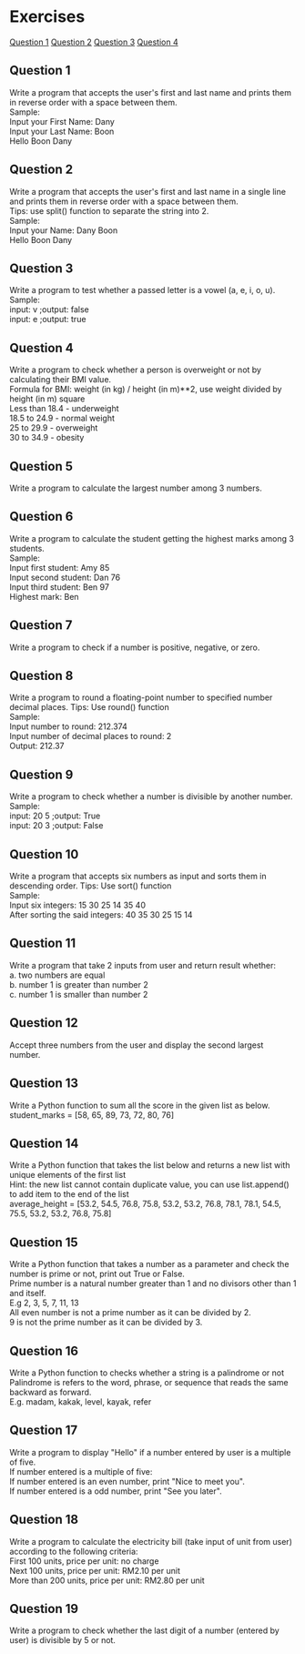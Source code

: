 # Exercises

[Question 1](#question-1)
[Question 2](#question-2)
[Question 3](#question-3)
[Question 4](#question-4)

## Question 1
Write a program that accepts the user's first and last name and prints them in reverse order with a space between them.
<br>Sample:
<br>Input your First Name: Dany                                       
Input your Last Name: Boon                                        
Hello Boon Dany

## Question 2
Write a program that accepts the user's first and last name in a single line and prints them in reverse order with a space between them.
<br>Tips: use split() function to separate the string into 2.
<br>Sample:
<br>Input your Name: Dany Boon                                       
Hello Boon Dany

## Question 3
Write a program to test whether a passed letter is a vowel (a, e, i, o, u).
<br>Sample:
<br>input: v  ;output: false
<br>input: e  ;output: true

## Question 4
Write a program to check whether a person is overweight or not by calculating their BMI value.
<br>Formula for BMI: weight (in kg) / height (in m)**2, use weight divided by height (in m) square
<br>Less than 18.4 - underweight
<br>18.5 to 24.9 - normal weight
<br>25 to 29.9 - overweight
<br>30 to 34.9 - obesity

## Question 5
Write a program to calculate the largest number among 3 numbers.

## Question 6
Write a program to calculate the student getting the highest marks among 3 students.
<br>Sample:
<br>Input first student: Amy 85
<br>Input second student: Dan 76
<br>Input third student: Ben 97
<br>Highest mark: Ben

## Question 7
Write a program to check if a number is positive, negative, or zero.

## Question 8
Write a program to round a floating-point number to specified number decimal places. Tips: Use round() function
<br>Sample:
<br>Input number to round: 212.374
<br>Input number of decimal places to round: 2
<br>Output: 212.37

## Question 9
Write a program to check whether a number is divisible by another number.
<br>Sample:
<br>input: 20 5  ;output: True
<br>input: 20 3  ;output: False

## Question 10
Write a program that accepts six numbers as input and sorts them in descending order. Tips: Use sort() function
<br>Sample:
<br>Input six integers: 15 30 25 14 35 40
<br>After sorting the said integers: 40 35 30 25 15 14

## Question 11
Write a program that take 2 inputs from user and return result whether:
<br>a. two numbers are equal
<br>b. number 1 is greater than number 2
<br>c. number 1 is smaller than number 2

## Question 12
Accept three numbers from the user and display the second largest number.

## Question 13
Write a Python function to sum all the score in the given list as below.
<br>student_marks = [58, 65, 89, 73, 72, 80, 76]

## Question 14
Write a Python function that takes the list below and returns a new list with unique elements of the first list
<br>Hint: the new list cannot contain duplicate value, you can use list.append() to add item to the end of the list
<br>average_height = [53.2, 54.5, 76.8, 75.8, 53.2, 53.2, 76.8, 78.1, 78.1, 54.5, 75.5, 53.2, 53.2, 76.8, 75.8]

## Question 15
Write a Python function that takes a number as a parameter and check the number is prime or not, print out True or False.
<br>Prime number is a natural number greater than 1 and no divisors other than 1 and itself.
<br>E.g 2, 3, 5, 7, 11, 13
<br>All even number is not a prime number as it can be divided by 2.
<br>9 is not the prime number as it can be divided by 3.

## Question 16
Write a Python function to checks whether a string is a palindrome or not
<br>Palindrome is refers to the word, phrase, or sequence that reads the same backward as forward.
<br>E.g. madam, kakak, level, kayak, refer

## Question 17
Write a program to display "Hello" if a number entered by user is a multiple of five.
<br>If number entered is a multiple of five:
<br>If number entered is an even number, print "Nice to meet you".
<br>If number entered is a odd number, print "See you later".

## Question 18
Write a program to calculate the electricity bill (take input of unit from user) according to the following criteria:
<br>First 100 units, price per unit: no charge
<br>Next 100 units, price per unit: RM2.10 per unit
<br>More than 200 units, price per unit: RM2.80 per unit

## Question 19
Write a program to check whether the last digit of a number (entered by user) is divisible by 5 or not.




